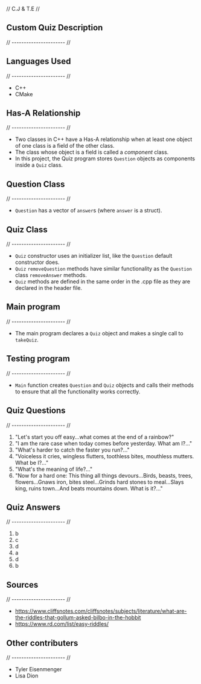 // C.J & T.E //

## Custom Quiz Description
// ---------------------- //



## Languages Used 
// ---------------------- //
* C++
* CMake


## Has-A Relationship
// ---------------------- //
* Two classes in C++ have a Has-A relationship when at least one object of one class is a field of the other class.
* The class whose object is a field is called a *component* class.
* In this project, the Quiz program stores `Question` objects as components inside a `Quiz` class.


## Question Class
// ---------------------- //
* `Question` has a vector of `answer`s (where `answer` is a struct).


## Quiz Class
// ---------------------- //
* `Quiz` constructor uses an initializer list, like the `Question` default constructor does.
* `Quiz` `removeQuestion` methods have similar functionality as the `Question` class `removeAnswer` methods.
* `Quiz` methods are defined in the same order in the .cpp file as they are declared in the header file.


## Main program
// ---------------------- //
* The main program declares a `Quiz` object and makes a single call to `takeQuiz`.


## Testing program
// ---------------------- //
* `Main` function creates `Question` and `Quiz` objects and calls their methods to ensure that all the functionality works correctly.


## Quiz Questions
// ---------------------- //
  1. "Let's start you off easy...what comes at the end of a rainbow?"
  2. "I am the rare case when today comes before yesterday. What am I?..."
  3. "What's harder to catch the faster you run?..."
  4. "Voiceless it cries, wingless flutters, toothless bites, mouthless mutters. What be I?..."
  5. "What's the meaning of life?..."
  6. "Now for a hard one: This thing all things devours...Birds, beasts, trees, flowers...Gnaws iron, bites steel...Grinds hard stones to meal...Slays king, ruins town...And beats     mountains down. What is it?..."


## Quiz Answers
// ---------------------- //
  1. b
  2. c
  3. d
  4. a
  5. d
  6. b


## Sources
// ---------------------- //
* https://www.cliffsnotes.com/cliffsnotes/subjects/literature/what-are-the-riddles-that-gollum-asked-bilbo-in-the-hobbit
* https://www.rd.com/list/easy-riddles/


## Other contributers
// ---------------------- //
* Tyler Eisenmenger
* Lisa Dion
